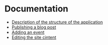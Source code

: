 # Documentation

- [Description of the structure of the application](structure.md#)
- [Publishing a blog post](blog_post.md#)
- [Adding an event](event.md#)
- [Editing the site cintent](edit_or_add_content.md)
